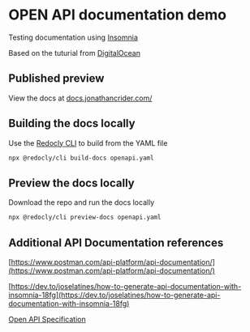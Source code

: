 # OPEN API documentation demo

Testing documentation using [Insomnia](https://insomnia.rest/)

Based on the tuturial from [DigitalOcean](https://www.digitalocean.com/community/tutorials/how-to-create-documentation-for-your-rest-api-with-insomnia)

## Published preview

View the docs at [docs.jonathancrider.com/](https://docs.jonathancrider.com/)

## Building the docs locally

Use the [Redocly CLI](https://redocly.com/docs/cli) to build from the YAML file

```bash
npx @redocly/cli build-docs openapi.yaml
```

## Preview the docs locally

Download the repo and run the docs locally

```bash
npx @redocly/cli preview-docs openapi.yaml
```

## Additional API Documentation references

[https://www.postman.com/api-platform/api-documentation/](https://www.postman.com/api-platform/api-documentation/)

[https://dev.to/joselatines/how-to-generate-api-documentation-with-insomnia-18fg](https://dev.to/joselatines/how-to-generate-api-documentation-with-insomnia-18fg)

[Open API Specification](https://swagger.io/specification)
